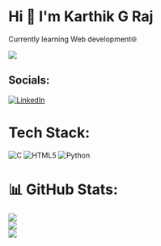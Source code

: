 # Hi 👋 I'm Karthik G Raj
Currently learning Web development🌐<br>

[![](https://visitcount.itsvg.in/api?id=ikarthikgraj&icon=0&color=12)](https://visitcount.itsvg.in)
## Socials:
[![LinkedIn](https://img.shields.io/badge/LinkedIn-%230077B5.svg?logo=linkedin&logoColor=white)](https://linkedin.com/in/karthikgraj) 

# Tech Stack:
![C](https://img.shields.io/badge/c-%2300599C.svg?style=flat&logo=c&logoColor=white) ![HTML5](https://img.shields.io/badge/html5-%23E34F26.svg?style=flat&logo=html5&logoColor=white) ![Python](https://img.shields.io/badge/python-3670A0?style=flat&logo=python&logoColor=ffdd54)
# 📊 GitHub Stats:
![](https://github-readme-stats.vercel.app/api?username=ikarthikgraj&theme=highcontrast&hide_border=true&include_all_commits=true&count_private=true)<br/>
![](https://github-readme-streak-stats.herokuapp.com/?user=ikarthikgraj&theme=highcontrast&hide_border=true)<br/>
![](https://github-readme-stats.vercel.app/api/top-langs/?username=ikarthikgraj&theme=highcontrast&hide_border=true&include_all_commits=true&count_private=true&layout=compact)


<!-- created with GPRM-->

<!--
**ikarthikgraj/ikarthikgraj** is a ✨ _special_ ✨ repository because its `README.md` (this file) appears on your GitHub profile.

Here are some ideas to get you started:

- 🔭 I’m currently working on ...
- 🌱 I’m currently learning ...
- 👯 I’m looking to collaborate on ...
- 🤔 I’m looking for help with ...
- 💬 Ask me about ...
- 📫 How to reach me: ...
- 😄 Pronouns: ...
- ⚡ Fun fact: ...
-->
